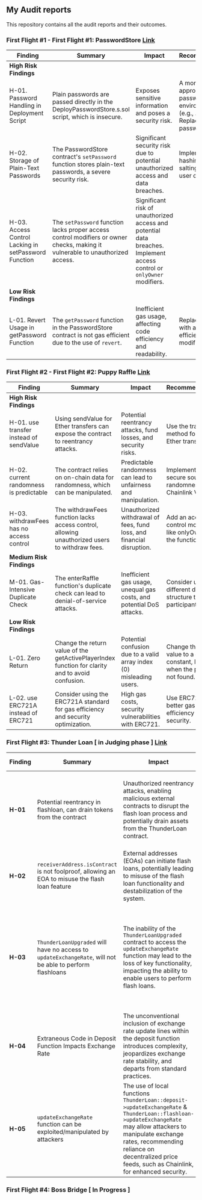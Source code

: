 ## My Audit reports

This repository contains all the audit reports and their outcomes.

### First Flight #1 - First Flight #1: PasswordStore [Link](https://github.com/iftikharuddin/audit-reports/blob/master/codehawk-first-flights/Iftikhar-First-Flight-%231_-PasswordStore.md) 


| **Finding**                                | **Summary**                                                                                                                    | **Impact**                                                                                                                     | **Recommendations**                                                                                                      |
|--------------------------------------------|----------------------------------------------------------------------------------------------------------------------------------|--------------------------------------------------------------------------------------------------------------------------------|--------------------------------------------------------------------------------------------------------------------------|
| **High Risk Findings**                     |                                                                                                                                  |                                                                                                                                |                                                                                                                          |
| H-01. Password Handling in Deployment Script | Plain passwords are passed directly in the DeployPasswordStore.s.sol script, which is insecure.                               | Exposes sensitive information and poses a security risk.                                                                      | A more secure approach is to read passwords from an environment file (e.g., .env). Replace direct password usage. |
| H-02. Storage of Plain-Text Passwords      | The PasswordStore contract's `setPassword` function stores plain-text passwords, a severe security risk.                        | Significant security risk due to potential unauthorized access and data breaches.                                             | Implement secure hashing and salting to protect user data.  |
| H-03. Access Control Lacking in setPassword Function | The `setPassword` function lacks proper access control modifiers or owner checks, making it vulnerable to unauthorized access. | Significant risk of unauthorized access and potential data breaches. Implement access control or `onlyOwner` modifiers.     |
| **Low Risk Findings**                      |                                                                                                                                  |                                                                                                                                |                                                                                                                          |
| L-01. Revert Usage in getPassword Function   | The `getPassword` function in the PasswordStore contract is not gas efficient due to the use of `revert`.                     | Inefficient gas usage, affecting code efficiency and readability.                                                            | Replace `revert` with a gas-efficient `onlyOwner` modifier.  |


### First Flight #2 - First Flight #2: Puppy Raffle [Link](https://github.com/iftikharuddin/audit-reports/blob/master/codehawk-first-flights/Iftikhar-First-Flight-%232_-Puppy-Raffle.md)


| **Finding**                                | **Summary**                                                                                                                    | **Impact**                                                                                                                      | **Recommendations**                                                                                                          |
|--------------------------------------------|----------------------------------------------------------------------------------------------------------------------------------|---------------------------------------------------------------------------------------------------------------------------------|------------------------------------------------------------------------------------------------------------------------------|
| **High Risk Findings**                     |                                                                                                                                  |                                                                                                                                 |                                                                                                                              |
| H-01. use transfer instead of sendValue    | Using sendValue for Ether transfers can expose the contract to reentrancy attacks.                                          | Potential reentrancy attacks, fund losses, and security risks.                                                                  | Use the transfer method for secure Ether transfers.                                                                          |
| H-02. current randomness is predictable    | The contract relies on on-chain data for randomness, which can be manipulated.                                                 | Predictable randomness can lead to unfairness and manipulation.                                                                | Implement a more secure source of randomness like Chainlink VRF.                                                           |
| H-03. withdrawFees has no access control    | The withdrawFees function lacks access control, allowing unauthorized users to withdraw fees.                               | Unauthorized withdrawal of fees, fund loss, and financial disruption.                                                         | Add an access control modifier, like onlyOwner, to the function.                                                            |
| **Medium Risk Findings**                  |                                                                                                                                  |                                                                                                                                 |                                                                                                                              |
| M-01. Gas-Intensive Duplicate Check         | The enterRaffle function's duplicate check can lead to denial-of-service attacks.                                             | Inefficient gas usage, unequal gas costs, and potential DoS attacks.                                                          | Consider using a different data structure to track participants.                                                             |
| **Low Risk Findings**                      |                                                                                                                                  |                                                                                                                                |                                                                                                                              |
| L-01. Zero Return                          | Change the return value of the getActivePlayerIndex function for clarity and to avoid confusion.                             | Potential confusion due to a valid array index (0) misleading users.                                                          | Change the return value to a different constant, like -1, when the player is not found.                                    |
| L-02. use ERC721A instead of ERC721        | Consider using the ERC721A standard for gas efficiency and security optimization.                                            | High gas costs, security vulnerabilities with ERC721.                                                                         | Use ERC721A for better gas efficiency and security.                                                                        |


### First Flight #3: Thunder Loan [ in Judging phase ] [Link](https://github.com/iftikharuddin/audit-reports/blob/master/codehawk-first-flights/Iftikhar-First-Flight-%233_-Thunder-Loan.md)

| **Finding**  | **Summary**  | **Impact**  | **Recommendations**  | **Relevant Links**  |
|--------------|--------------|-------------|-----------------------|----------------------|
| **H-01**     | Potential reentrancy in flashloan, can drain tokens from the contract | Unauthorized reentrancy attacks, enabling malicious external contracts to disrupt the flash loan process and potentially drain assets from the ThunderLoan contract. | 1 - Calculate the fee and update the exchange rate before interacting with external contracts. 2 - Implement guard conditions to prevent reentrancy attacks by checking whether the function has already been called during the execution of a flash loan. | [Link 1](https://github.com/Cyfrin/2023-11-Thunder-Loan/blob/8539c83865eb0d6149e4d70f37a35d9e72ac7404/src/protocol/ThunderLoan.sol#L180), [Link 2](https://github.com/Cyfrin/2023-11-Thunder-Loan/blob/8539c83865eb0d6149e4d70f37a35d9e72ac7404/src/protocol/ThunderLoan.sol#L194) |
| **H-02**     | `receiverAddress.isContract` is not foolproof, allowing an EOA to misuse the flash loan feature | External addresses (EOAs) can initiate flash loans, potentially leading to misuse of the flash loan functionality and destabilization of the system. | Improve the check for `receiverAddress.isContract()` to be more robust and prevent EOA bypasses. | [Link](https://github.com/Cyfrin/2023-11-Thunder-Loan/blob/8539c83865eb0d6149e4d70f37a35d9e72ac7404/src/protocol/ThunderLoan.sol#L188) |
| **H-03**     | `ThunderLoanUpgraded` will have no access to `updateExchangeRate`, will not be able to perform flashloans | The inability of the `ThunderLoanUpgraded` contract to access the `updateExchangeRate` function may lead to the loss of key functionality, impacting the ability to enable users to perform flash loans. | 1 - Modify the `onlyThunderLoan` modifier to include `ThunderLoanUpgraded` for access to the `updateExchangeRate` function. 2 - Implement a proxy pattern for consistent functionality across both contracts. 3 - Ensure backward compatibility and rigorously test the modified contracts for security. 4 - Provide clear upgrade documentation for users. | [Link](https://github.com/Cyfrin/2023-11-Thunder-Loan/blob/8539c83865eb0d6149e4d70f37a35d9e72ac7404/src/protocol/AssetToken.sol#L80C57-L80C57) |
| **H-04**     | Extraneous Code in Deposit Function Impacts Exchange Rate | The unconventional inclusion of exchange rate update lines within the deposit function introduces complexity, jeopardizes exchange rate stability, and departs from standard practices. | Remove the exchange rate update from the deposit function to align it with standard practices. The deposit function should focus on the core deposit operation without altering exchange rates. | [Link 1](https://github.com/Cyfrin/2023-11-Thunder-Loan/blob/8539c83865eb0d6149e4d70f37a35d9e72ac7404/src/protocol/ThunderLoan.sol#L153C10-L153C10), [Link 2](https://github.com/Cyfrin/2023-11-Thunder-Loan/blob/8539c83865eb0d6149e4d70f37a35d9e72ac7404/src/protocol/ThunderLoan.sol#L154) |
| **H-05**     | `updateExchangeRate` function can be exploited/manipulated by attackers | The use of local functions `ThunderLoan::deposit->updateExchangeRate` & `ThunderLoan::flashloan->updateExchangeRate` may allow attackers to manipulate exchange rates, recommending reliance on decentralized price feeds, such as Chainlink, for enhanced security. | Utilize decentralized price feeds, such as Chainlink, for more reliable and secure price information. | [Link 1](https://github.com/Cyfrin/2023-11-Thunder-Loan/blob/8539c83865eb0d6149e4d70f37a35d9e72ac7404/src/protocol/ThunderLoan.sol#L154), [Link 2](https://github.com/Cyfrin/2023-11-Thunder-Loan/blob/8539c83865eb0d6149e4d70f37a35d9e72ac7404/src/protocol/ThunderLoan.sol#L194) |


### First Flight #4: Boss Bridge [ In Progress ]
